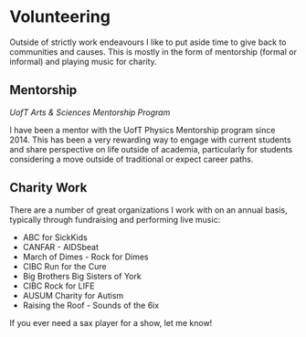 # Volunteering

Outside of strictly work endeavours I like to put aside time to give back to communities and causes. This is mostly in the form of mentorship (formal or informal) and playing music for charity.

## Mentorship

*UofT Arts & Sciences Mentorship Program*

I have been a mentor with the UofT Physics Mentorship program since 2014. This has been a very rewarding way to engage with current students and share perspective on life outside of academia, particularly for students considering a move outside of traditional or expect career paths.

## Charity Work

There are a number of great organizations I work with on an annual basis, typically through fundraising and performing live music:

* ABC for SickKids
* CANFAR - AIDSbeat
* March of Dimes - Rock for Dimes
* CIBC Run for the Cure
* Big Brothers Big Sisters of York
* CIBC Rock for LIFE
* AUSUM Charity for Autism
* Raising the Roof - Sounds of the 6ix

If you ever need a sax player for a show, let me know!